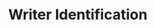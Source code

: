 ---
title: "Writer Identification"

categories: ['']

tags: ['Writer', 'Identification']

arwords: 'التعرف على كاتب النص'

arexps: []

enwords: ['Writer Identification']

enexps: []

arlexicons: 'ع'

enlexicons: 'W'

authors: ['Ruqayya Roshdy']

translators: ['']

citations: 'تطبيقات الذكاء الاصطناعي في خدمة اللغة العربية'

sources: 'مركز الملك عبدالله بن عبدالعزيز الدولي لخدمة اللغة العربية'

word: "true"

slug: ""
---